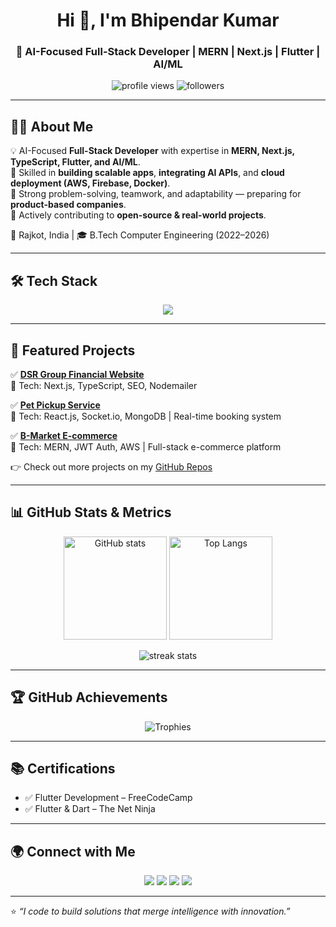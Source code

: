 <!-- Profile Header -->
<h1 align="center">Hi 👋, I'm Bhipendar Kumar</h1>
<h3 align="center">🚀 AI-Focused Full-Stack Developer | MERN | Next.js | Flutter | AI/ML</h3>

<p align="center">
  <img src="https://komarev.com/ghpvc/?username=bhipendar14&label=Profile%20views&color=0e75b6&style=flat" alt="profile views" /> 
  <img src="https://img.shields.io/github/followers/bhipendar14?label=Followers&style=social" alt="followers" />
</p>

---

## 👨‍💻 About Me  
💡 AI-Focused **Full-Stack Developer** with expertise in **MERN, Next.js, TypeScript, Flutter, and AI/ML**.  
🔹 Skilled in **building scalable apps**, **integrating AI APIs**, and **cloud deployment (AWS, Firebase, Docker)**.  
🔹 Strong problem-solving, teamwork, and adaptability — preparing for **product-based companies**.  
🔹 Actively contributing to **open-source & real-world projects**.  

📍 Rajkot, India | 🎓 B.Tech Computer Engineering (2022–2026)  

---

## 🛠️ Tech Stack
<p align="center">
  <img src="https://skillicons.dev/icons?i=js,ts,react,next,flutter,nodejs,express,mongodb,mysql,java,c,cs,aws,firebase,docker,git,github" />
</p>

---

## 🚀 Featured Projects  
✅ **[DSR Group Financial Website](https://dsrgroupmandsaur.com/)**  
🔹 Tech: Next.js, TypeScript, SEO, Nodemailer  

✅ **[Pet Pickup Service](https://paw-to-go.vercel.app/)**  
🔹 Tech: React.js, Socket.io, MongoDB | Real-time booking system  

✅ **[B-Market E-commerce](https://b-market.vercel.app/)**  
🔹 Tech: MERN, JWT Auth, AWS | Full-stack e-commerce platform  

👉 Check out more projects on my [GitHub Repos](https://github.com/bhipendar14?tab=repositories)  

---

## 📊 GitHub Stats & Metrics
<p align="center">
  <img src="https://github-readme-stats.vercel.app/api?username=bhipendar14&show_icons=true&theme=radical" alt="GitHub stats" height="165"/>
  <img src="https://github-readme-stats.vercel.app/api/top-langs/?username=bhipendar14&layout=compact&theme=radical" alt="Top Langs" height="165"/>
</p>

<p align="center">
  <img src="https://github-readme-streak-stats.herokuapp.com/?user=bhipendar14&theme=radical" alt="streak stats" />
</p>

---

## 🏆 GitHub Achievements
<p align="center">
  <img src="https://github-profile-trophy.vercel.app/?username=bhipendar14&theme=radical&margin-w=10&margin-h=10&row=1&column=7" alt="Trophies"/>
</p>

---

## 📚 Certifications
- ✅ Flutter Development – FreeCodeCamp  
- ✅ Flutter & Dart – The Net Ninja  

---

## 🌍 Connect with Me  
<p align="center">
  <a href="mailto:bhipendarkumar31@gmail.com"><img src="https://img.shields.io/badge/Email-D14836?style=for-the-badge&logo=gmail&logoColor=white"></a>
  <a href="https://www.linkedin.com/in/bhipendar-kumar/"><img src="https://img.shields.io/badge/LinkedIn-0077B5?style=for-the-badge&logo=linkedin&logoColor=white"></a>
  <a href="https://profile-bhipendars-projects.vercel.app/"><img src="https://img.shields.io/badge/Portfolio-000000?style=for-the-badge&logo=vercel&logoColor=white"></a>
  <a href="https://github.com/bhipendar14"><img src="https://img.shields.io/badge/GitHub-181717?style=for-the-badge&logo=github&logoColor=white"></a>
</p>

---

⭐ *“I code to build solutions that merge intelligence with innovation.”*  
